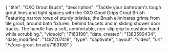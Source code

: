{
    "title": "OXO Grout Brush",
    "description": "Tackle your bathroom's tough grout lines and tight spaces with the OXO Good Grips Grout Brush. Featuring narrow rows of sturdy bristles, the Brush eliminates grime from tile grout, around bath fixtures, behind faucets and in sliding shower door tracks. The handle has a soft, comfortable, non-slip grip to cushion hand while scrubbing.",
    "videoid": "7163198",
    "date_created": "1383599434",
    "date_modified": "1487207419",
    "type": "captivate",
    "layout": "video",
    "url": "\/v\/oxo-grout-brush\/7163198"
}